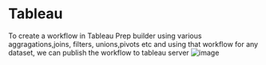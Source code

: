 # Tableau

To create a workflow in Tableau Prep builder using various aggragations,joins, filters, unions,pivots etc and using that workflow for any dataset, we can publish the workflow to tableau server 
![image](https://user-images.githubusercontent.com/67209958/186780648-ec828edf-6a91-4339-8c2c-070be37235c6.png)

